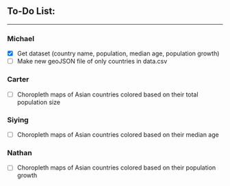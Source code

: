 ## To-Do List:

---

### Michael

- [x] Get dataset (country name, population, median age, population growth)
- [ ] Make new geoJSON file of only countries in data.csv

### Carter

- [ ] Choropleth maps of Asian countries colored based on their total population size

### Siying

- [ ] Choropleth maps of Asian countries colored based on their median age

### Nathan

- [ ] Choropleth maps of Asian countries colored based on their population growth
